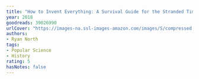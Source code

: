 ```yaml
---
title: "How to Invent Everything: A Survival Guide for the Stranded Time Traveler"
year: 2018
goodreads: 39026990
urlCover: "https://images-na.ssl-images-amazon.com/images/S/compressed.photo.goodreads.com/books/1529337641i/39026990.jpg"
authors:
- Ryan North
tags:
- Popular Science
- History
rating: 5
hasNotes: false
---
```

